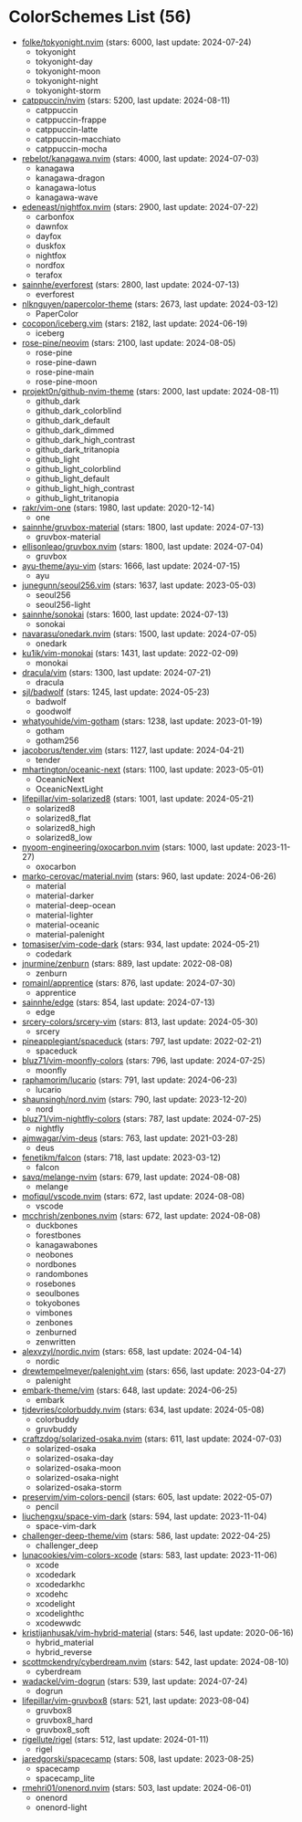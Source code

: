 
ColorSchemes List (56)
======================
  
- [folke/tokyonight.nvim](https://github.com/folke/tokyonight.nvim) (stars: 6000, last update: 2024-07-24)  
  - tokyonight  
  - tokyonight-day  
  - tokyonight-moon  
  - tokyonight-night  
  - tokyonight-storm  
- [catppuccin/nvim](https://github.com/catppuccin/nvim) (stars: 5200, last update: 2024-08-11)  
  - catppuccin  
  - catppuccin-frappe  
  - catppuccin-latte  
  - catppuccin-macchiato  
  - catppuccin-mocha  
- [rebelot/kanagawa.nvim](https://github.com/rebelot/kanagawa.nvim) (stars: 4000, last update: 2024-07-03)  
  - kanagawa  
  - kanagawa-dragon  
  - kanagawa-lotus  
  - kanagawa-wave  
- [edeneast/nightfox.nvim](https://github.com/edeneast/nightfox.nvim) (stars: 2900, last update: 2024-07-22)  
  - carbonfox  
  - dawnfox  
  - dayfox  
  - duskfox  
  - nightfox  
  - nordfox  
  - terafox  
- [sainnhe/everforest](https://github.com/sainnhe/everforest) (stars: 2800, last update: 2024-07-13)  
  - everforest  
- [nlknguyen/papercolor-theme](https://github.com/nlknguyen/papercolor-theme) (stars: 2673, last update: 2024-03-12)  
  - PaperColor  
- [cocopon/iceberg.vim](https://github.com/cocopon/iceberg.vim) (stars: 2182, last update: 2024-06-19)  
  - iceberg  
- [rose-pine/neovim](https://github.com/rose-pine/neovim) (stars: 2100, last update: 2024-08-05)  
  - rose-pine  
  - rose-pine-dawn  
  - rose-pine-main  
  - rose-pine-moon  
- [projekt0n/github-nvim-theme](https://github.com/projekt0n/github-nvim-theme) (stars: 2000, last update: 2024-08-11)  
  - github_dark  
  - github_dark_colorblind  
  - github_dark_default  
  - github_dark_dimmed  
  - github_dark_high_contrast  
  - github_dark_tritanopia  
  - github_light  
  - github_light_colorblind  
  - github_light_default  
  - github_light_high_contrast  
  - github_light_tritanopia  
- [rakr/vim-one](https://github.com/rakr/vim-one) (stars: 1980, last update: 2020-12-14)  
  - one  
- [sainnhe/gruvbox-material](https://github.com/sainnhe/gruvbox-material) (stars: 1800, last update: 2024-07-13)  
  - gruvbox-material  
- [ellisonleao/gruvbox.nvim](https://github.com/ellisonleao/gruvbox.nvim) (stars: 1800, last update: 2024-07-04)  
  - gruvbox  
- [ayu-theme/ayu-vim](https://github.com/ayu-theme/ayu-vim) (stars: 1666, last update: 2024-07-15)  
  - ayu  
- [junegunn/seoul256.vim](https://github.com/junegunn/seoul256.vim) (stars: 1637, last update: 2023-05-03)  
  - seoul256  
  - seoul256-light  
- [sainnhe/sonokai](https://github.com/sainnhe/sonokai) (stars: 1600, last update: 2024-07-13)  
  - sonokai  
- [navarasu/onedark.nvim](https://github.com/navarasu/onedark.nvim) (stars: 1500, last update: 2024-07-05)  
  - onedark  
- [ku1ik/vim-monokai](https://github.com/ku1ik/vim-monokai) (stars: 1431, last update: 2022-02-09)  
  - monokai  
- [dracula/vim](https://github.com/dracula/vim) (stars: 1300, last update: 2024-07-21)  
  - dracula  
- [sjl/badwolf](https://github.com/sjl/badwolf) (stars: 1245, last update: 2024-05-23)  
  - badwolf  
  - goodwolf  
- [whatyouhide/vim-gotham](https://github.com/whatyouhide/vim-gotham) (stars: 1238, last update: 2023-01-19)  
  - gotham  
  - gotham256  
- [jacoborus/tender.vim](https://github.com/jacoborus/tender.vim) (stars: 1127, last update: 2024-04-21)  
  - tender  
- [mhartington/oceanic-next](https://github.com/mhartington/oceanic-next) (stars: 1100, last update: 2023-05-01)  
  - OceanicNext  
  - OceanicNextLight  
- [lifepillar/vim-solarized8](https://github.com/lifepillar/vim-solarized8) (stars: 1001, last update: 2024-05-21)  
  - solarized8  
  - solarized8_flat  
  - solarized8_high  
  - solarized8_low  
- [nyoom-engineering/oxocarbon.nvim](https://github.com/nyoom-engineering/oxocarbon.nvim) (stars: 1000, last update: 2023-11-27)  
  - oxocarbon  
- [marko-cerovac/material.nvim](https://github.com/marko-cerovac/material.nvim) (stars: 960, last update: 2024-06-26)  
  - material  
  - material-darker  
  - material-deep-ocean  
  - material-lighter  
  - material-oceanic  
  - material-palenight  
- [tomasiser/vim-code-dark](https://github.com/tomasiser/vim-code-dark) (stars: 934, last update: 2024-05-21)  
  - codedark  
- [jnurmine/zenburn](https://github.com/jnurmine/zenburn) (stars: 889, last update: 2022-08-08)  
  - zenburn  
- [romainl/apprentice](https://github.com/romainl/apprentice) (stars: 876, last update: 2024-07-30)  
  - apprentice  
- [sainnhe/edge](https://github.com/sainnhe/edge) (stars: 854, last update: 2024-07-13)  
  - edge  
- [srcery-colors/srcery-vim](https://github.com/srcery-colors/srcery-vim) (stars: 813, last update: 2024-05-30)  
  - srcery  
- [pineapplegiant/spaceduck](https://github.com/pineapplegiant/spaceduck) (stars: 797, last update: 2022-02-21)  
  - spaceduck  
- [bluz71/vim-moonfly-colors](https://github.com/bluz71/vim-moonfly-colors) (stars: 796, last update: 2024-07-25)  
  - moonfly  
- [raphamorim/lucario](https://github.com/raphamorim/lucario) (stars: 791, last update: 2024-06-23)  
  - lucario  
- [shaunsingh/nord.nvim](https://github.com/shaunsingh/nord.nvim) (stars: 790, last update: 2023-12-20)  
  - nord  
- [bluz71/vim-nightfly-colors](https://github.com/bluz71/vim-nightfly-colors) (stars: 787, last update: 2024-07-25)  
  - nightfly  
- [ajmwagar/vim-deus](https://github.com/ajmwagar/vim-deus) (stars: 763, last update: 2021-03-28)  
  - deus  
- [fenetikm/falcon](https://github.com/fenetikm/falcon) (stars: 718, last update: 2023-03-12)  
  - falcon  
- [savq/melange-nvim](https://github.com/savq/melange-nvim) (stars: 679, last update: 2024-08-08)  
  - melange  
- [mofiqul/vscode.nvim](https://github.com/mofiqul/vscode.nvim) (stars: 672, last update: 2024-08-08)  
  - vscode  
- [mcchrish/zenbones.nvim](https://github.com/mcchrish/zenbones.nvim) (stars: 672, last update: 2024-08-08)  
  - duckbones  
  - forestbones  
  - kanagawabones  
  - neobones  
  - nordbones  
  - randombones  
  - rosebones  
  - seoulbones  
  - tokyobones  
  - vimbones  
  - zenbones  
  - zenburned  
  - zenwritten  
- [alexvzyl/nordic.nvim](https://github.com/alexvzyl/nordic.nvim) (stars: 658, last update: 2024-04-14)  
  - nordic  
- [drewtempelmeyer/palenight.vim](https://github.com/drewtempelmeyer/palenight.vim) (stars: 656, last update: 2023-04-27)  
  - palenight  
- [embark-theme/vim](https://github.com/embark-theme/vim) (stars: 648, last update: 2024-06-25)  
  - embark  
- [tjdevries/colorbuddy.nvim](https://github.com/tjdevries/colorbuddy.nvim) (stars: 634, last update: 2024-05-08)  
  - colorbuddy  
  - gruvbuddy  
- [craftzdog/solarized-osaka.nvim](https://github.com/craftzdog/solarized-osaka.nvim) (stars: 611, last update: 2024-07-03)  
  - solarized-osaka  
  - solarized-osaka-day  
  - solarized-osaka-moon  
  - solarized-osaka-night  
  - solarized-osaka-storm  
- [preservim/vim-colors-pencil](https://github.com/preservim/vim-colors-pencil) (stars: 605, last update: 2022-05-07)  
  - pencil  
- [liuchengxu/space-vim-dark](https://github.com/liuchengxu/space-vim-dark) (stars: 594, last update: 2023-11-04)  
  - space-vim-dark  
- [challenger-deep-theme/vim](https://github.com/challenger-deep-theme/vim) (stars: 586, last update: 2022-04-25)  
  - challenger_deep  
- [lunacookies/vim-colors-xcode](https://github.com/lunacookies/vim-colors-xcode) (stars: 583, last update: 2023-11-06)  
  - xcode  
  - xcodedark  
  - xcodedarkhc  
  - xcodehc  
  - xcodelight  
  - xcodelighthc  
  - xcodewwdc  
- [kristijanhusak/vim-hybrid-material](https://github.com/kristijanhusak/vim-hybrid-material) (stars: 546, last update: 2020-06-16)  
  - hybrid_material  
  - hybrid_reverse  
- [scottmckendry/cyberdream.nvim](https://github.com/scottmckendry/cyberdream.nvim) (stars: 542, last update: 2024-08-10)  
  - cyberdream  
- [wadackel/vim-dogrun](https://github.com/wadackel/vim-dogrun) (stars: 539, last update: 2024-07-24)  
  - dogrun  
- [lifepillar/vim-gruvbox8](https://github.com/lifepillar/vim-gruvbox8) (stars: 521, last update: 2023-08-04)  
  - gruvbox8  
  - gruvbox8_hard  
  - gruvbox8_soft  
- [rigellute/rigel](https://github.com/rigellute/rigel) (stars: 512, last update: 2024-01-11)  
  - rigel  
- [jaredgorski/spacecamp](https://github.com/jaredgorski/spacecamp) (stars: 508, last update: 2023-08-25)  
  - spacecamp  
  - spacecamp_lite  
- [rmehri01/onenord.nvim](https://github.com/rmehri01/onenord.nvim) (stars: 503, last update: 2024-06-01)  
  - onenord  
  - onenord-light